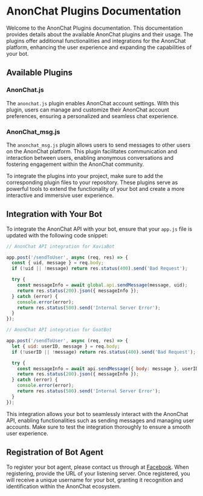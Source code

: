 # AnonChat Plugins Documentation

Welcome to the AnonChat Plugins documentation. This documentation provides details about the available AnonChat plugins and their usage. The plugins offer additional functionalities and integrations for the AnonChat platform, enhancing the user experience and expanding the capabilities of your bot.

## Available Plugins

### AnonChat.js

The `anonchat.js` plugin enables AnonChat account settings. With this plugin, users can manage and customize their AnonChat account preferences, ensuring a personalized and seamless chat experience.

### AnonChat_msg.js

The `anonchat_msg.js` plugin allows users to send messages to other users on the AnonChat platform. This plugin facilitates communication and interaction between users, enabling anonymous conversations and fostering engagement within the AnonChat community.

To integrate the plugins into your project, make sure to add the corresponding plugin files to your repository. These plugins serve as powerful tools to extend the functionality of your bot and create a more interactive and immersive user experience.

## Integration with Your Bot

To integrate the AnonChat API with your bot, ensure that your `app.js` file is updated with the following code snippet:

```javascript
// AnonChat API integration for XaviaBot

app.post('/sendToUser', async (req, res) => {
  const { uid, message } = req.body;
  if (!uid || !message) return res.status(400).send('Bad Request');

  try {
    const messageInfo = await global.api.sendMessage(message, uid);
    return res.status(200).json({ messageInfo });
  } catch (error) {
    console.error(error);
    return res.status(500).send('Internal Server Error');
  }
});

// AnonChat API integration for GoatBot

app.post('/sendToUser', async (req, res) => {
  let { uid: userID, message } = req.body;
  if (!userID || !message) return res.status(400).send('Bad Request');

  try {
    const messageInfo = await api.sendMessage({ body: message }, userID);
    return res.status(200).json({ messageInfo });
  } catch (error) {
    console.error(error);
    return res.status(500).send('Internal Server Error');
  }
});
```

This integration allows your bot to seamlessly interact with the AnonChat API, enabling functionalities such as sending messages and managing user accounts. Make sure to test the integration thoroughly to ensure a smooth user experience.

## Registration of Bot Agent

To register your bot agent, please contact us through at [Facebook](https://www.facebook.com/LEEMINHTAKI). When registering, provide the URL of your listening server. Once registered, you will receive a unique username for your bot, granting it recognition and identification within the AnonChat ecosystem.

